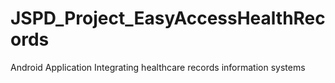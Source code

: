 # JSPD_Project_EasyAccessHealthRecords
Android Application Integrating healthcare records information systems
